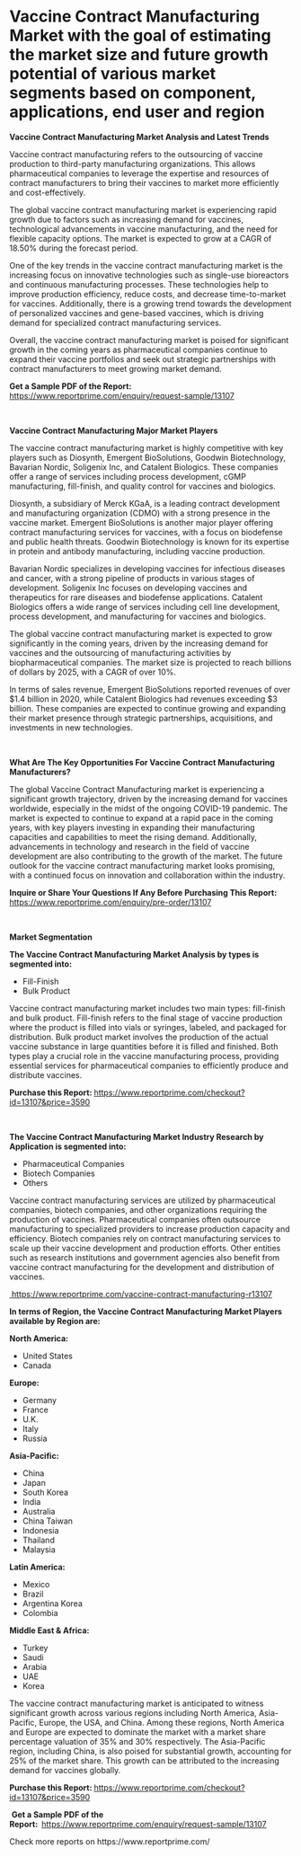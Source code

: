<p><h1>Vaccine Contract Manufacturing Market with the goal of estimating the market size and future growth potential of various market segments based on component, applications, end user and region</h1></p><p><strong>Vaccine Contract Manufacturing Market Analysis and Latest Trends</strong></p>
<p><p>Vaccine contract manufacturing refers to the outsourcing of vaccine production to third-party manufacturing organizations. This allows pharmaceutical companies to leverage the expertise and resources of contract manufacturers to bring their vaccines to market more efficiently and cost-effectively.</p><p>The global vaccine contract manufacturing market is experiencing rapid growth due to factors such as increasing demand for vaccines, technological advancements in vaccine manufacturing, and the need for flexible capacity options. The market is expected to grow at a CAGR of 18.50% during the forecast period.</p><p>One of the key trends in the vaccine contract manufacturing market is the increasing focus on innovative technologies such as single-use bioreactors and continuous manufacturing processes. These technologies help to improve production efficiency, reduce costs, and decrease time-to-market for vaccines. Additionally, there is a growing trend towards the development of personalized vaccines and gene-based vaccines, which is driving demand for specialized contract manufacturing services.</p><p>Overall, the vaccine contract manufacturing market is poised for significant growth in the coming years as pharmaceutical companies continue to expand their vaccine portfolios and seek out strategic partnerships with contract manufacturers to meet growing market demand.</p></p>
<p><strong>Get a Sample PDF of the Report:&nbsp;</strong> <a href="https://www.reportprime.com/enquiry/request-sample/13107">https://www.reportprime.com/enquiry/request-sample/13107</a></p>
<p>&nbsp;</p>
<p><strong>Vaccine Contract Manufacturing Major Market Players</strong></p>
<p><p>The vaccine contract manufacturing market is highly competitive with key players such as Diosynth, Emergent BioSolutions, Goodwin Biotechnology, Bavarian Nordic, Soligenix Inc, and Catalent Biologics. These companies offer a range of services including process development, cGMP manufacturing, fill-finish, and quality control for vaccines and biologics.</p><p>Diosynth, a subsidiary of Merck KGaA, is a leading contract development and manufacturing organization (CDMO) with a strong presence in the vaccine market. Emergent BioSolutions is another major player offering contract manufacturing services for vaccines, with a focus on biodefense and public health threats. Goodwin Biotechnology is known for its expertise in protein and antibody manufacturing, including vaccine production.</p><p>Bavarian Nordic specializes in developing vaccines for infectious diseases and cancer, with a strong pipeline of products in various stages of development. Soligenix Inc focuses on developing vaccines and therapeutics for rare diseases and biodefense applications. Catalent Biologics offers a wide range of services including cell line development, process development, and manufacturing for vaccines and biologics.</p><p>The global vaccine contract manufacturing market is expected to grow significantly in the coming years, driven by the increasing demand for vaccines and the outsourcing of manufacturing activities by biopharmaceutical companies. The market size is projected to reach billions of dollars by 2025, with a CAGR of over 10%.</p><p>In terms of sales revenue, Emergent BioSolutions reported revenues of over $1.4 billion in 2020, while Catalent Biologics had revenues exceeding $3 billion. These companies are expected to continue growing and expanding their market presence through strategic partnerships, acquisitions, and investments in new technologies.</p></p>
<p>&nbsp;</p>
<p><strong>What Are The Key Opportunities For Vaccine Contract Manufacturing Manufacturers?</strong></p>
<p><p>The global Vaccine Contract Manufacturing market is experiencing a significant growth trajectory, driven by the increasing demand for vaccines worldwide, especially in the midst of the ongoing COVID-19 pandemic. The market is expected to continue to expand at a rapid pace in the coming years, with key players investing in expanding their manufacturing capacities and capabilities to meet the rising demand. Additionally, advancements in technology and research in the field of vaccine development are also contributing to the growth of the market. The future outlook for the vaccine contract manufacturing market looks promising, with a continued focus on innovation and collaboration within the industry.</p></p>
<p><strong>Inquire or Share Your Questions If Any Before Purchasing This Report:</strong> <a href="https://www.reportprime.com/enquiry/pre-order/13107">https://www.reportprime.com/enquiry/pre-order/13107</a></p>
<p>&nbsp;</p>
<p><strong>Market Segmentation</strong></p>
<p><strong>The Vaccine Contract Manufacturing Market Analysis by types is segmented into:</strong></p>
<p><ul><li>Fill-Finish</li><li>Bulk Product</li></ul></p>
<p><p>Vaccine contract manufacturing market includes two main types: fill-finish and bulk product. Fill-finish refers to the final stage of vaccine production where the product is filled into vials or syringes, labeled, and packaged for distribution. Bulk product market involves the production of the actual vaccine substance in large quantities before it is filled and finished. Both types play a crucial role in the vaccine manufacturing process, providing essential services for pharmaceutical companies to efficiently produce and distribute vaccines.</p></p>
<p><strong>Purchase this Report:&nbsp;</strong><a href="https://www.reportprime.com/checkout?id=13107&price=3590">https://www.reportprime.com/checkout?id=13107&price=3590</a></p>
<p>&nbsp;</p>
<p><strong>The Vaccine Contract Manufacturing Market Industry Research by Application is segmented into:</strong></p>
<p><ul><li>Pharmaceutical Companies</li><li>Biotech Companies</li><li>Others</li></ul></p>
<p><p>Vaccine contract manufacturing services are utilized by pharmaceutical companies, biotech companies, and other organizations requiring the production of vaccines. Pharmaceutical companies often outsource manufacturing to specialized providers to increase production capacity and efficiency. Biotech companies rely on contract manufacturing services to scale up their vaccine development and production efforts. Other entities such as research institutions and government agencies also benefit from vaccine contract manufacturing for the development and distribution of vaccines.</p></p>
<p><a href="https://www.reportprime.com/vaccine-contract-manufacturing-r13107">&nbsp;https://www.reportprime.com/vaccine-contract-manufacturing-r13107</a></p>
<p><strong>In terms of Region, the Vaccine Contract Manufacturing Market Players available by Region are:</strong></p>
<p>
    <p> <strong> North America: </strong>
        <ul>
            <li>United States</li>
            <li>Canada</li>
        </ul>
        </p> 
    <p> <strong> Europe: </strong>
        <ul>
            <li>Germany</li>
            <li>France</li>
            <li>U.K.</li>
            <li>Italy</li>
            <li>Russia</li>
        </ul>
        </p> 
    <p> <strong> Asia-Pacific: </strong>
        <ul>
            <li>China</li>
            <li>Japan</li>
            <li>South Korea</li>
            <li>India</li>
            <li>Australia</li>
            <li>China Taiwan</li>
            <li>Indonesia</li>
            <li>Thailand</li>
            <li>Malaysia</li>
        </ul>
        </p> 
    <p> <strong> Latin America: </strong>
        <ul>
            <li>Mexico</li>
            <li>Brazil</li>
            <li>Argentina Korea</li>
            <li>Colombia</li>
        </ul>
        </p> 
    <p> <strong> Middle East & Africa: </strong>
        <ul>
            <li>Turkey</li>
            <li>Saudi</li>
            <li>Arabia</li>
            <li>UAE</li>
            <li>Korea</li>
        </ul>
    </p>
    </p>
<p><p>The vaccine contract manufacturing market is anticipated to witness significant growth across various regions including North America, Asia-Pacific, Europe, the USA, and China. Among these regions, North America and Europe are expected to dominate the market with a market share percentage valuation of 35% and 30% respectively. The Asia-Pacific region, including China, is also poised for substantial growth, accounting for 25% of the market share. This growth can be attributed to the increasing demand for vaccines globally.</p></p>
<p><strong>Purchase this Report: </strong><a href="https://www.reportprime.com/checkout?id=13107&price=3590">https://www.reportprime.com/checkout?id=13107&price=3590</a></p>
<p>&nbsp;<strong>Get a Sample PDF of the Report:&nbsp;&nbsp;</strong><a href="https://www.reportprime.com/enquiry/request-sample/13107">https://www.reportprime.com/enquiry/request-sample/13107</a></p>
<p><strong></strong></p>
<p>Check more reports on https://www.reportprime.com/</p>